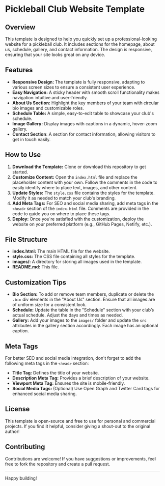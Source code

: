 # Pickleball Club Website Template

## Overview

This template is designed to help you quickly set up a professional-looking website for a pickleball club. It includes sections for the homepage, about us, schedule, gallery, and contact information. The design is responsive, ensuring that your site looks great on any device.

## Features

- **Responsive Design:** The template is fully responsive, adapting to various screen sizes to ensure a consistent user experience.
- **Easy Navigation:** A sticky header with smooth scroll functionality makes navigation intuitive and user-friendly.
- **About Us Section:** Highlight the key members of your team with circular bio images and customizable roles.
- **Schedule Table:** A simple, easy-to-edit table to showcase your club's schedule.
- **Image Gallery:** Display images with captions in a dynamic, hover-zoom gallery.
- **Contact Section:** A section for contact information, allowing visitors to get in touch easily.

## How to Use

1. **Download the Template:** Clone or download this repository to get started.
2. **Customize Content:** Open the `index.html` file and replace the placeholder content with your own. Follow the comments in the code to easily identify where to place text, images, and other content.
3. **Update Styles:** The `style.css` file contains the styles for the template. Modify it as needed to match your club's branding.
4. **Add Meta Tags:** For SEO and social media sharing, add meta tags in the `<head>` section of the `index.html` file. Comments are provided in the code to guide you on where to place these tags.
5. **Deploy:** Once you're satisfied with the customization, deploy the website on your preferred platform (e.g., GitHub Pages, Netlify, etc.).

## File Structure

- **index.html:** The main HTML file for the website.
- **style.css:** The CSS file containing all styles for the template.
- **images/:** A directory for storing all images used in the template.
- **README.md:** This file.

## Customization Tips

- **Bio Section:** To add or remove team members, duplicate or delete the `.bio` div elements in the "About Us" section. Ensure that all images are of uniform size for a consistent look.
- **Schedule:** Update the table in the "Schedule" section with your club’s actual schedule. Adjust the days and times as needed.
- **Gallery:** Add your images to the `images/` folder and update the `src` attributes in the gallery section accordingly. Each image has an optional caption.

## Meta Tags

For better SEO and social media integration, don't forget to add the following meta tags in the `<head>` section:

- **Title Tag:** Defines the title of your website.
- **Description Meta Tag:** Provides a brief description of your website.
- **Viewport Meta Tag:** Ensures the site is mobile-friendly.
- **Social Media Tags:** (Optional) Use Open Graph and Twitter Card tags for enhanced social media sharing.

## License

This template is open-source and free to use for personal and commercial projects. If you find it helpful, consider giving a shout-out to the original author!

## Contributing

Contributions are welcome! If you have suggestions or improvements, feel free to fork the repository and create a pull request.

---

Happy building!
